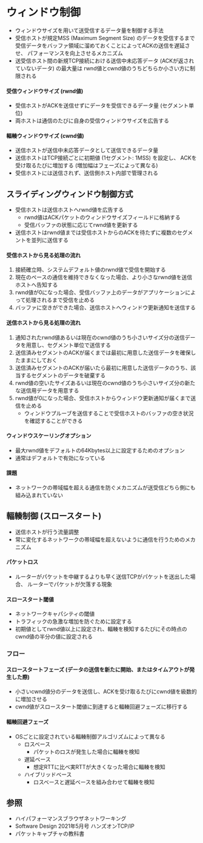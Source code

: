 # ウィンドウ制御
- ウィンドウサイズを用いて送受信するデータ量を制御する手法
- 受信ホストが規定MSS (Maximum Segment Size) のデータを受信するまで
  受信データをバッファ領域に溜めておくことによってACKの送信を遅延させ、
  パフォーマンスを向上させるメカニズム
- 送受信ホスト間の新規TCP接続における送信中未応答データ (ACKが返されていないデータ) の最大量は
  rwnd値とcwnd値のうちどちらか小さい方に制限される

#### 受信ウィンドウサイズ (rwnd値)
- 受信ホストがACKを送信せずにデータを受信できるデータ量 (セグメント単位)
- 両ホストは通信のたびに自身の受信ウィンドウサイズを広告する

#### 輻輳ウィンドウサイズ (cwnd値)
- 送信ホストが送信中未応答データとして送信できるデータ量
- 送信ホストはTCP接続ごとに初期値 (1セグメント: 1MSS) を設定し、
  ACKを受け取るたびに増加する (増加幅はフェーズによって異なる)
- 受信ホストには送信されず、送信側ホスト内部で管理される

## スライディングウィンドウ制御方式
- 受信ホストは送信ホストへrwnd値を広告する
  - rwnd値はACKパケットのウィンドウサイズフィールドに格納する
  - 受信バッファの状態に応じてrwnd値を更新する
- 送信ホストはrwnd値までは受信ホストからのACKを待たずに複数のセグメントを並列に送信する

#### 受信ホストから見る処理の流れ
1. 接続確立時、システムデフォルト値のrwnd値で受信を開始する
2. 現在のペースの通信を維持できなくなった場合、より小さなrwnd値を送信ホストへ告知する
3. rwnd値が0になった場合、受信バッファ上のデータがアプリケーションによって処理されるまで受信を止める
4. バッファに空きができた場合、送信ホストへウィンドウ更新通知を送信する

#### 送信ホストから見る処理の流れ
1. 通知されたrwnd値あるいは現在のcwnd値のうち小さいサイズ分の送信データを用意し、セグメント単位で送信する
2. 送信済みセグメントのACKが届くまでは最初に用意した送信データを確保したままにしておく
3. 送信済みセグメントのACKが届いたら最初に用意した送信データのうち、該当するセグメントのデータを破棄する
4. rwnd値の空いたサイズあるいは現在のcwnd値のうち小さいサイズ分の新たな送信用データを用意する
5. rwnd値が0になった場合、受信ホストからウィンドウ更新通知が届くまで送信を止める
    - ウィンドウプルーブを送信することで受信ホストのバッファの空き状況を確認することができる

#### ウィンドウスケーリングオプション
- 最大rwnd値をデフォルトの64Kbytes以上に設定するためのオプション
- 通常はデフォルトで有効になっている

#### 課題
- ネットワークの帯域幅を超える通信を防ぐメカニズムが送受信どちら側にも組み込まれていない

## 輻輳制御 (スロースタート)
- 送信ホストが行う流量調整
- 常に変化するネットワークの帯域幅を超えないように通信を行うためのメカニズム

#### パケットロス
- ルーターがパケットを中継するよりも早く送信TCPがパケットを送出した場合、
  ルーターでパケットが欠落する現象

#### スロースタート閾値
- ネットワークキャパシティの閾値
- トラフィックの急激な増加を防ぐために設定する
- 初期値としてrwnd値以上に設定され、輻輳を検知するたびにその時点のcwnd値の半分の値に設定される

### フロー
#### スロースタートフェーズ (データの送信を新たに開始、またはタイムアウトが発生した際)
- 小さいcwnd値分のデータを送信し、ACKを受け取るたびにcwnd値を級数的に増加させる
- cwnd値がスロースタート閾値に到達すると輻輳回避フェーズに移行する

#### 輻輳回避フェーズ
- OSごとに設定されている輻輳制御アルゴリズムによって異なる
  - ロスベース
    - パケットのロスが発生した場合に輻輳を検知
  - 遅延ベース
    - 想定RTTに比べ実RTTが大きくなった場合に輻輳を検知
  - ハイブリッドベース
    - ロスベースと遅延ベースを組み合わせて輻輳を検知

## 参照
- ハイパフォーマンスブラウザネットワーキング
- Software Design 2021年5月号 ハンズオンTCP/IP
- パケットキャプチャの教科書
